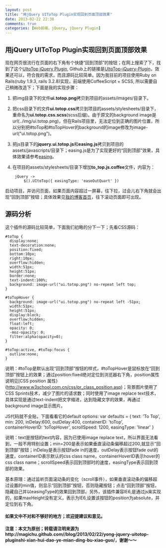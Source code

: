 ```yaml
---
layout: post
title: "用jQuery UIToTop Plugin实现回到页面顶部效果"
date: 2013-02-22 22:38
comments: true
categories: [Web前端，jQuery, jQuery Plugin]
---
```


## 用jQuery UIToTop Plugin实现回到页面顶部效果

现在网页很流行在页面的右下角有个快捷“回到顶部”的按钮；在网上搜索了下，找到了这个[UItoTop jQuery Plugin](http://mattvarone.com/web-design/uitotop-jquery-plugin/), Github上的链接是[UItoTop-jQuery-Plugin](https://github.com/sksmatt/UItoTop-jQuery-Plugin/)，效果还可以，符合我的需求，而且源码比较简单。因为我目前的项目使用Ruby on Rails(ruby 1.9.3, rails 3.2.8)实现，前端使用CoffeeScript + SCSS, 所以需要自己稍微改造下；下面是我的实现步骤：

1. 把img目录下的文件**ui.totop.png**拷贝到项目的assets/images/目录下。
2. 把css目录下的文件**ui.totop.css**拷贝到项目的assets/stylesheets/目录下，重命名为**ui.totop.css.scss**(scss后缀)。由于原文的background image是url(../img/ui.totop.png)，但在Rails项目里，无法定位到正确的图片位置，所以分别把#toTop和#toTopHover的background的image修改为image-url("ui.totop.png")。
3. 把js目录下的**jquery.ui.totop.js**和**easing.js**拷贝到项目的assets/javascripts/目录下；easing.js是为了实现更好的“回到顶部”效果，具体效果请参考[easing](http://gsgd.co.uk/sandbox/jquery/easing/)。
4. 在项目的assets/stylesheets/目录下增加**to_top.js.coffee**文件，内容为：
	
		jQuery ->
  			$().UItoTop({ easingType: 'easeOutQuart' })

启动项目，并访问页面，如果页面内容超过一屏幕，往下拉，过会儿右下角就会出现“回到顶部”按钮；具体效果见[我的博客首页](http://magichu.github.com/)，往下滚动页面即可出现。

## 源码分析
这个插件的源码比较简单，下面我们初略的分下一下；先看CSS源码：

	#toTop {
	  display:none;
	  text-decoration:none;
	  position:fixed;
	  bottom:10px;
	  right:10px;
	  overflow:hidden;
	  width:51px;
	  height:51px;
	  border:none;
	  text-indent:100%;
	  background: image-url("ui.totop.png") no-repeat left top;
	}

	#toTopHover {
	  background: image-url("ui.totop.png") no-repeat left -51px;
	  width:51px;
	  height:51px;
	  display:block;
	  overflow:hidden;
	  float:left;
	  opacity: 0;
	  -moz-opacity: 0;
	  filter:alpha(opacity=0);
	}

	#toTop:active, #toTop:focus {
	  outline:none;
	}

说明：#toTop是默认出现“回到顶部”按钮的样式，#toTopHover是鼠标放在“回到顶部”按钮上的效果；通过position:fixed绝对定位到浏览器右下角，position属性说明见[CSS position 属性}(http://www.w3school.com.cn/css/pr_class_position.asp)；背景图片使用了CSS Sprints技术，减少了图片的请求数；同时使用了image replace text技术，具体实现是通过text-indent把文字缩进，达到隐藏文字的效果，再通过background image显示图片。



JS代码就不全贴，下面看看它的default options: 
	var defaults = {
		text: 'To Top',
		min: 200,
		inDelay:600,
		outDelay:400,
		containerID: 'toTop',
		containerHoverID: 'toTopHover',
		scrollSpeed: 1200,
		easingType: 'linear'
	}

说明：text是按钮的text内容，因为已使用image replace text，所以界面无法看到，一般不用特别设置；min=200是表示如果垂直滚动条偏移超过200,就显示"回到顶部"按钮；inDelay是表示按钮fade in的速度，outDelay表示按钮fade out的速度，containerID表示默认的css class name，containerHoverID表示hover的css class name；scrollSpeed表示回到顶部时的速度，easingType表示回到顶部的效果。

基本原理：通过监听页面滚动条的变化（scroll事件），如果垂直滚动条的偏移超过设置的min值，则显示“回到顶部”按钮，否则隐藏按钮；点击“回到顶部”按钮，隐藏自己并以easingType的效果回到顶部。另外，该插件兼容IE6,是通过js来实现的，如果maxHeight没有定义，表示为IE6,设置该按钮的position为absolute，并定位到右下角。

#### 如果文中不对和不够好的地方；欢迎提建议和意见。


#### 注意：本文为原创；转载请注明来源为http://magichu.github.com//blog/2013/02/22/yong-jquery-uitotop-pluginshi-xian-hui-dao-ye-mian-ding-bu-xiao-guo/，谢谢〜〜


